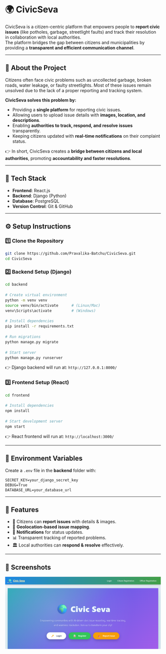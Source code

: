 # 🌍 CivicSeva

CivicSeva is a citizen-centric platform that empowers people to **report civic issues** (like potholes, garbage, streetlight faults) and track their resolution in collaboration with local authorities.  
The platform bridges the gap between citizens and municipalities by providing a **transparent and efficient communication channel**.

---

## 📝 About the Project

Citizens often face civic problems such as uncollected garbage, broken roads, water leakage, or faulty streetlights. Most of these issues remain unsolved due to the lack of a proper reporting and tracking system.  

**CivicSeva solves this problem by:**
- Providing a **single platform** for reporting civic issues.  
- Allowing users to upload issue details with **images, location, and descriptions**.  
- Enabling **authorities to track, respond, and resolve issues** transparently.  
- Keeping citizens updated with **real-time notifications** on their complaint status.  

👉 In short, CivicSeva creates a **bridge between citizens and local authorities**, promoting **accountability and faster resolutions**.

---

## 🚀 Tech Stack

- **Frontend**: React.js  
- **Backend**: Django (Python)  
- **Database**: PostgreSQL
- **Version Control**: Git & GitHub  

---

## ⚙️ Setup Instructions

### 1️⃣ Clone the Repository
```bash
git clone https://github.com/Pravalika-Batchu/CivicSeva.git
cd CivicSeva
```

### 2️⃣ Backend Setup (Django)
```bash
cd backend

# Create virtual environment
python -m venv venv
source venv/bin/activate      # (Linux/Mac)
venv\Scripts\activate         # (Windows)

# Install dependencies
pip install -r requirements.txt

# Run migrations
python manage.py migrate

# Start server
python manage.py runserver
```
👉 Django backend will run at: `http://127.0.0.1:8000/`

### 3️⃣ Frontend Setup (React)
```bash
cd frontend

# Install dependencies
npm install

# Start development server
npm start
```
👉 React frontend will run at: `http://localhost:3000/`

---

## 🔐 Environment Variables

Create a `.env` file in the **backend** folder with:
```
SECRET_KEY=your_django_secret_key
DEBUG=True
DATABASE_URL=your_database_url
```

---

## 📌 Features

- 📝 Citizens can **report issues** with details & images.  
- 📍 **Geolocation-based issue mapping**.  
- 🔔 **Notifications** for status updates.  
- 📊 Transparent tracking of reported problems.  
- 🏛️ Local authorities can **respond & resolve** effectively.  

---

## 📸 Screenshots

![Demo logo](/homepage.png)



